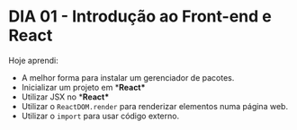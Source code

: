 # DIA 01 - Introdução ao Front-end e React

Hoje aprendi:

- A melhor forma para instalar um gerenciador de pacotes.
- Inicializar um projeto em ***React\***
- Utilizar JSX no ***React\***
- Utilizar o `ReactDOM.render` para renderizar elementos numa página web.
- Utilizar o `import` para usar código externo.
